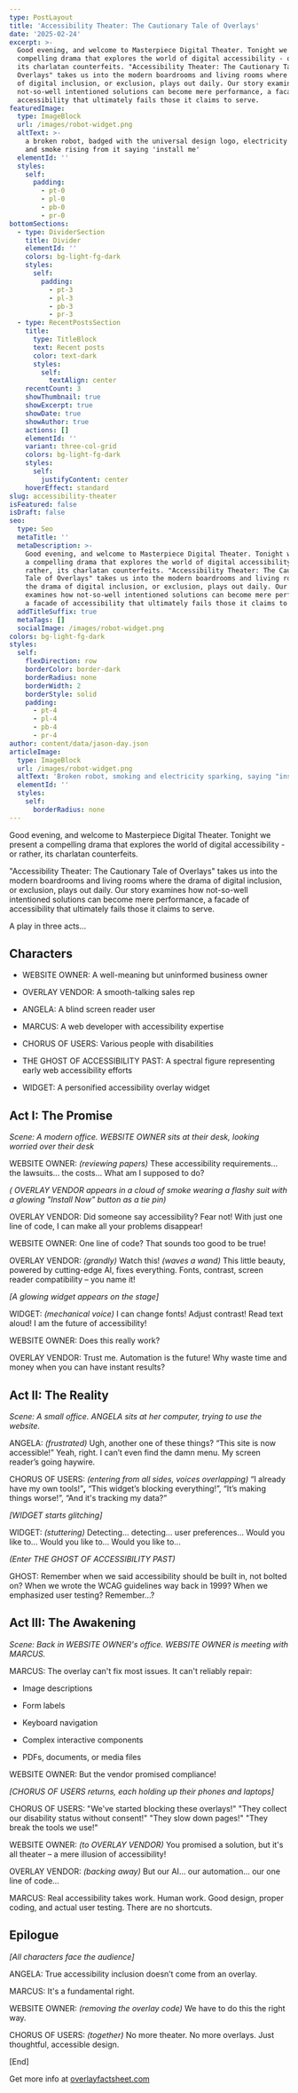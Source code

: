 ```yaml
---
type: PostLayout
title: 'Accessibility Theater: The Cautionary Tale of Overlays'
date: '2025-02-24'
excerpt: >-
  Good evening, and welcome to Masterpiece Digital Theater. Tonight we present a
  compelling drama that explores the world of digital accessibility - or rather,
  its charlatan counterfeits. "Accessibility Theater: The Cautionary Tale of
  Overlays" takes us into the modern boardrooms and living rooms where the drama
  of digital inclusion, or exclusion, plays out daily. Our story examines how
  not-so-well intentioned solutions can become mere performance, a facade of
  accessibility that ultimately fails those it claims to serve.
featuredImage:
  type: ImageBlock
  url: /images/robot-widget.png
  altText: >-
    a broken robot, badged with the universal design logo, electricity crackling
    and smoke rising from it saying 'install me'
  elementId: ''
  styles:
    self:
      padding:
        - pt-0
        - pl-0
        - pb-0
        - pr-0
bottomSections:
  - type: DividerSection
    title: Divider
    elementId: ''
    colors: bg-light-fg-dark
    styles:
      self:
        padding:
          - pt-3
          - pl-3
          - pb-3
          - pr-3
  - type: RecentPostsSection
    title:
      type: TitleBlock
      text: Recent posts
      color: text-dark
      styles:
        self:
          textAlign: center
    recentCount: 3
    showThumbnail: true
    showExcerpt: true
    showDate: true
    showAuthor: true
    actions: []
    elementId: ''
    variant: three-col-grid
    colors: bg-light-fg-dark
    styles:
      self:
        justifyContent: center
    hoverEffect: standard
slug: accessibility-theater
isFeatured: false
isDraft: false
seo:
  type: Seo
  metaTitle: ''
  metaDescription: >-
    Good evening, and welcome to Masterpiece Digital Theater. Tonight we present
    a compelling drama that explores the world of digital accessibility - or
    rather, its charlatan counterfeits. "Accessibility Theater: The Cautionary
    Tale of Overlays" takes us into the modern boardrooms and living rooms where
    the drama of digital inclusion, or exclusion, plays out daily. Our story
    examines how not-so-well intentioned solutions can become mere performance,
    a facade of accessibility that ultimately fails those it claims to serve.
  addTitleSuffix: true
  metaTags: []
  socialImage: /images/robot-widget.png
colors: bg-light-fg-dark
styles:
  self:
    flexDirection: row
    borderColor: border-dark
    borderRadius: none
    borderWidth: 2
    borderStyle: solid
    padding:
      - pt-4
      - pl-4
      - pb-4
      - pr-4
author: content/data/jason-day.json
articleImage:
  type: ImageBlock
  url: /images/robot-widget.png
  altText: 'Broken robot, smoking and electricity sparking, saying "install me"'
  elementId: ''
  styles:
    self:
      borderRadius: none
---
```

Good evening, and welcome to Masterpiece Digital Theater. Tonight we present a compelling drama that explores the world of digital accessibility - or rather, its charlatan counterfeits.

"Accessibility Theater: The Cautionary Tale of Overlays" takes us into the modern boardrooms and living rooms where the drama of digital inclusion, or exclusion, plays out daily. Our story examines how not-so-well intentioned solutions can become mere performance, a facade of accessibility that ultimately fails those it claims to serve.

A play in three acts...

## Characters

*   WEBSITE OWNER: A well-meaning but uninformed business owner

*   OVERLAY VENDOR: A smooth-talking sales rep

*   ANGELA: A blind screen reader user

*   MARCUS: A web developer with accessibility expertise

*   CHORUS OF USERS: Various people with disabilities

*   THE GHOST OF ACCESSIBILITY PAST: A spectral figure representing early web accessibility efforts

*   WIDGET: A personified accessibility overlay widget

## Act I: The Promise

*Scene: A modern office. WEBSITE OWNER sits at their desk, looking worried over their desk*

WEBSITE OWNER: *(reviewing papers)* These accessibility requirements... the lawsuits... the costs... What am I supposed to do?

*( OVERLAY VENDOR appears in a cloud of smoke wearing a flashy suit with a glowing "Install Now" button as a tie pin)*

OVERLAY VENDOR: Did someone say accessibility? Fear not! With just one line of code, I can make all your problems disappear!

WEBSITE OWNER: One line of code? That sounds too good to be true!

OVERLAY VENDOR: *(grandly)* Watch this! *(waves a wand)* This little beauty, powered by cutting-edge AI, fixes everything. Fonts, contrast, screen reader compatibility – you name it!

*\[A glowing widget appears on the stage]*

WIDGET: *(mechanical voice)* I can change fonts! Adjust contrast! Read text aloud! I am the future of accessibility!

WEBSITE OWNER: Does this really work?

OVERLAY VENDOR: Trust me. Automation is the future! Why waste time and money when you can have instant results?

## Act II: The Reality

*Scene: A small office. ANGELA sits at her computer, trying to use the website.*

ANGELA: *(frustrated)* Ugh, another one of these things? “This site is now accessible!” Yeah, right. I can’t even find the damn menu. My screen reader’s going haywire.

CHORUS OF USERS: *(entering from all sides, voices overlapping)* “I already have my own tools!”**,** “This widget’s blocking everything!”, “It’s making things worse!”, “And it's tracking my data?”

*\[WIDGET starts glitching]*

WIDGET: *(stuttering)* Detecting... detecting... user preferences... Would you like to... Would you like to... Would you like to...

*(Enter THE GHOST OF ACCESSIBILITY PAST)*

GHOST: Remember when we said accessibility should be built in, not bolted on? When we wrote the WCAG guidelines way back in 1999? When we emphasized user testing? Remember...?

## Act III: The Awakening

*Scene: Back in WEBSITE OWNER's office. WEBSITE OWNER is meeting with MARCUS.*

MARCUS: The overlay can't fix most issues. It can't reliably repair:

*   Image descriptions

*   Form labels

*   Keyboard navigation

*   Complex interactive components

*   PDFs, documents, or media files

WEBSITE OWNER: But the vendor promised compliance!

*\[CHORUS OF USERS returns, each holding up their phones and laptops]*

CHORUS OF USERS: "We've started blocking these overlays!" "They collect our disability status without consent!" "They slow down pages!" "They break the tools we use!"

WEBSITE OWNER: *(to OVERLAY VENDOR)* You promised a solution, but it's all theater – a mere illusion of accessibility!

OVERLAY VENDOR: *(backing away)* But our AI... our automation... our one line of code...

MARCUS: Real accessibility takes work. Human work. Good design, proper coding, and actual user testing. There are no shortcuts.

## Epilogue

*\[All characters face the audience]*

ANGELA: True accessibility inclusion doesn’t come from an overlay.

MARCUS: It's a fundamental right.

WEBSITE OWNER: *(removing the overlay code)* We have to do this the right way.

CHORUS OF USERS: *(together)* No more theater. No more overlays. Just thoughtful, accessible design.

\[End]

Get more info at [overlayfactsheet.com](https://overlayfactsheet.com/)
